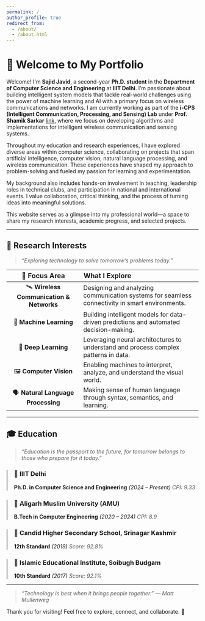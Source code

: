 ```yaml
---
permalink: /
author_profile: true
redirect_from: 
  - /about/
  - /about.html
---
```


<!-- 
# 👋 Welcome to My Portfolio


Welcome! I'm **Sajid Javid**, a second-year **Ph.D. student** in the **Department of Computer Science and Engineering** at **IIIT Delhi**. I’m passionate about building intelligent system models that tackle real-world challenges using the power of machine learning and AI with a primary focus on wireless communications and networks. I am currently working as part of the **i-CPS (Intelligent Communication, Processing, and Sensing) Lab** under **Prof. Shamik Sarkar\[[link]\](https://ieeexplore.ieee.org/document/10867216)**, where we focus on developing algorithms and implementations for intelligent wireless communication and sensing systems.

Throughout my education and research experiences, I have explored diverse areas within computer science, collaborating on projects that span artificial intelligence, computer vision, natural language processing, and wireless communication. These experiences have shaped my approach to problem-solving and fueled my passion for learning and experimentation.

My background also includes hands-on involvement in teaching, leadership roles in technical clubs, and participation in national and international events. I value collaboration, critical thinking, and the process of turning ideas into meaningful solutions.


This website serves as a glimpse into my professional world—a space to share my research interests, academic progress, and selected projects.

---

## 🌟 Research Interests

> *Exploring technology to solve tomorrow’s problems today.*

🎯 **Key Focus Areas**:

* 🛰️ Wireless Communication & Networks
* 🤖 Machine Learning
* 🧠 Deep Learning
* 🖼️ Computer Vision
* 🗣️ Natural Language Processing

---

## 🎓 Education

📚 **Academic Milestones**:

* 🎓 **Ph.D. in Computer Science and Engineering**, IIIT Delhi *(2024–Present)*
  **CGPA: 9.33**

* 🎓 **B.Tech in Computer Engineering**, AMU *(2020–2024)*
  **CPI 8.9**

* 🏫 **12th Standard**, Candid Higher Secondary School, Srinagar *(2019)*
  **Score: 92.8%**

* 🏫 **10th Standard**, Islamic Educational Institute, Soibugh Budgam *(2017)*
  **Score: 92.1%**

---

> *“Technology is best when it brings people together.” — Matt Mullenweg*

Thanks for visiting my page! Feel free to explore, connect, and collaborate.



---

title: "Sajid Javid | Ph.D. Student"
layout: default
permalink: /
author\_profile: true
redirect\_from:

* /about/
* /about.html

--- -->

# 👋 Welcome to My Portfolio

Welcome! I'm **Sajid Javid**, a second-year **Ph.D. student** in the **Department of Computer Science and Engineering** at **IIIT Delhi**. I’m passionate about building intelligent system models that tackle real-world challenges using the power of machine learning and AI with a primary focus on wireless communications and networks. I am currently working as part of the **i-CPS (Intelligent Communication, Processing, and Sensing) Lab** under **Prof. Shamik Sarkar** [link](https://ieeexplore.ieee.org/document/10867216), where we focus on developing algorithms and implementations for intelligent wireless communication and sensing systems.

Throughout my education and research experiences, I have explored diverse areas within computer science, collaborating on projects that span artificial intelligence, computer vision, natural language processing, and wireless communication. These experiences have shaped my approach to problem-solving and fueled my passion for learning and experimentation.

My background also includes hands-on involvement in teaching, leadership roles in technical clubs, and participation in national and international events. I value collaboration, critical thinking, and the process of turning ideas into meaningful solutions.

This website serves as a glimpse into my professional world—a space to share my research interests, academic progress, and selected projects.

---

## 🌟 Research Interests

> *“Exploring technology to solve tomorrow’s problems today.”*

<div align="center">

<table>
  <thead>
    <tr>
      <th style="text-align:center; font-size: 1.1em;">🎯 Focus Area</th>
      <th style="text-align:left; font-size: 1.1em;">What I Explore</th>
    </tr>
  </thead>
  <tbody>
    <tr>
      <td style="text-align:center">🛰️ <strong>Wireless Communication & Networks</strong></td>
      <td>Designing and analyzing communication systems for seamless connectivity in smart environments.</td>
    </tr>
    <tr>
      <td style="text-align:center">🤖 <strong>Machine Learning</strong></td>
      <td>Building intelligent models for data-driven predictions and automated decision-making.</td>
    </tr>
    <tr>
      <td style="text-align:center">🧠 <strong>Deep Learning</strong></td>
      <td>Leveraging neural architectures to understand and process complex patterns in data.</td>
    </tr>
    <tr>
      <td style="text-align:center">🖼️ <strong>Computer Vision</strong></td>
      <td>Enabling machines to interpret, analyze, and understand the visual world.</td>
    </tr>
    <tr>
      <td style="text-align:center">🗣️ <strong>Natural Language Processing</strong></td>
      <td>Making sense of human language through syntax, semantics, and learning.</td>
    </tr>
  </tbody>
</table>

</div>

---

## 🎓 Education

> *“Education is the passport to the future, for tomorrow belongs to those who prepare for it today.”*

<div style="padding-left: 1rem; border-left: 4px solid #ccc; margin-bottom: 1.5rem;">

### 📍 IIIT Delhi

**Ph.D. in Computer Science and Engineering** *(2024 – Present)* <span style="color: #555; font-style: italic;">CPI: 9.33</span>

</div>

<div style="padding-left: 1rem; border-left: 4px solid #ccc; margin-bottom: 1.5rem;">

### 📍 Aligarh Muslim University (AMU)

**B.Tech in Computer Engineering** *(2020 – 2024)* <span style="color: #555; font-style: italic;">CPI: 8.9</span>

</div>

<div style="padding-left: 1rem; border-left: 4px solid #ccc; margin-bottom: 1.5rem;">

### 📍 Candid Higher Secondary School, Srinagar Kashmir

**12th Standard** *(2019)* <span style="color: #555; font-style: italic;">Score: 92.8%</span>

</div>

<div style="padding-left: 1rem; border-left: 4px solid #ccc;">

### 📍 Islamic Educational Institute, Soibugh Budgam

**10th Standard** *(2017)* <span style="color: #555; font-style: italic;">Score: 92.1%</span>

</div>

---

> *“Technology is best when it brings people together.” — Matt Mullenweg*

Thank you for visiting! Feel free to explore, connect, and collaborate. 🚀
